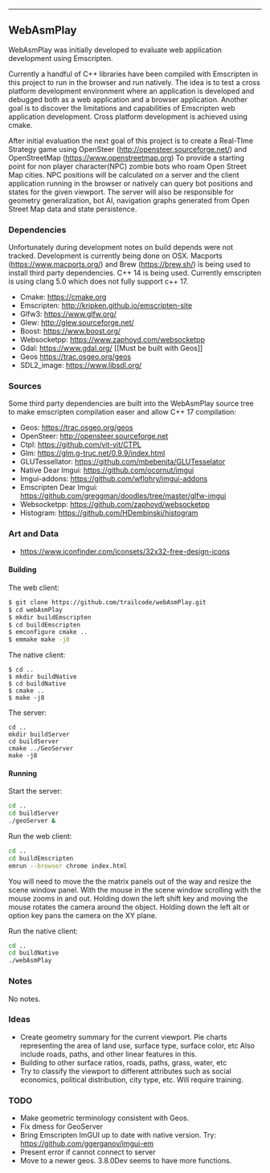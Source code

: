 ----------------------
WebAsmPlay
----------------------

WebAsmPlay was initially developed to evaluate web application development using Emscripten.

Currently a handful of C++ libraries have been compiled with Emscripten in this project to run in the browser
and run natively. The idea is to test a cross platform development environment where an application
is developed and debugged both as a web application and a browser application.
Another goal is to discover the limitations and capabilities of Emscripten web application development.
Cross platform development is achieved using cmake.

After initial evaluation the next goal of this project is to create a Real-TIme Strategy game using
OpenSteer (http://opensteer.sourceforge.net/)  and OpenStreetMap (https://www.openstreetmap.org)
To provide a starting point for non player character(NPC) zombie bots who roam Open Street Map cities.
NPC positions will be calculated on a server and the client application running in the browser or natively
can query bot positions and states for the given viewport. The server will also be responsible for geometry
generalization, bot AI, navigation graphs generated from Open Street Map data and state persistence. 

### Dependencies

Unfortunately during development notes on build depends were not tracked. Development is currently
being done on OSX. Macports (https://www.macports.org/) and Brew (https://brew.sh/) is being used to
install third party dependencies. C++ 14 is being used. Currently emscripten is using clang 5.0 which
does not fully support c++ 17. 

* Cmake: https://cmake.org
* Emscripten: http://kripken.github.io/emscripten-site
* Glfw3: https://www.glfw.org/
* Glew: http://glew.sourceforge.net/
* Boost: https://www.boost.org/
* Websocketpp: https://www.zaphoyd.com/websocketpp
* Gdal: https://www.gdal.org/ [[Must be built with Geos]]
* Geos https://trac.osgeo.org/geos
* SDL2_image: https://www.libsdl.org/

### Sources

Some third party dependencies are built into the WebAsmPlay source tree to make emscripten compilation easer
and allow C++ 17 compilation:  
* Geos: https://trac.osgeo.org/geos
* OpenSteer: http://opensteer.sourceforge.net
* Ctpl: https://github.com/vit-vit/CTPL
* Glm: https://glm.g-truc.net/0.9.9/index.html
* GLUTessellator: https://github.com/mbebenita/GLUTesselator
* Native Dear Imgui: https://github.com/ocornut/imgui
* Imgui-addons: https://github.com/wflohry/imgui-addons
* Emscripten Dear Imgui: https://github.com/greggman/doodles/tree/master/glfw-imgui
* Websocketpp: https://github.com/zaphoyd/websocketpp
* Histogram: https://github.com/HDembinski/histogram

### Art and Data
* https://www.iconfinder.com/iconsets/32x32-free-design-icons

#### Building

The web client:

``` Bash
$ git clone https://github.com/trailcode/webAsmPlay.git
$ cd webAsmPlay
$ mkdir buildEmscripten
$ cd buildEmscripten
$ emconfigure cmake ..
$ emmake make -j8
```

The native client:

``` Base
$ cd ..
$ mkdir buildNative
$ cd buildNative
$ cmake ..
$ make -j8
```

The server:

``` Base
cd ..
mkdir buildServer
cd buildServer
cmake ../GeoServer
make -j8
```

#### Running

Start the server:

``` Bash
cd ..
cd buildServer
./geoServer &
```

Run the web client:

``` Bash
cd ..
cd buildEmscripten
emrun --browser chrome index.html
```

You will need to move the the matrix panels out of the way and resize the
scene window panel. With the mouse in the scene window scrolling with the mouse
zooms in and out. Holding down the left shift key and moving the mouse rotates
the camera around the object. Holding down the left alt or option key pans the
camera on the XY plane.

Run the native client:

``` Bash
cd ..
cd buildNative
./webAsmPlay
```

### Notes

No notes.

### Ideas

* Create geometry summary for the current viewport. Pie charts representing the area of land use, surface type, surface color, etc
  Also include roads, paths, and other linear features in this.
* Building to other surface ratios, roads, paths, grass, water, etc
* Try to classify the viewport to different attributes such as social economics, political distribution, city type, etc.
  Will require training. 

### TODO

* Make geometric terminology consistent with Geos.
* Fix dmess for GeoServer
* Bring Emscripten ImGUI up to date with native version. Try: https://github.com/ggerganov/imgui-em
* Present error if cannot connect to server
* Move to a newer geos. 3.8.0Dev seems to have more functions.



